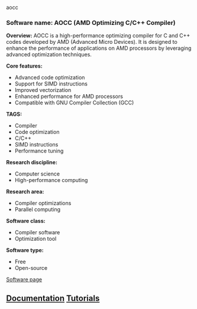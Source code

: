 aocc
### Software name: AOCC (AMD Optimizing C/C++ Compiler)

**Overview:**
AOCC is a high-performance optimizing compiler for C and C++ codes developed by AMD (Advanced Micro Devices). It is designed to enhance the performance of applications on AMD processors by leveraging advanced optimization techniques.

**Core features:**
- Advanced code optimization
- Support for SIMD instructions
- Improved vectorization
- Enhanced performance for AMD processors
- Compatible with GNU Compiler Collection (GCC)

**TAGS:**
- Compiler
- Code optimization
- C/C++
- SIMD instructions
- Performance tuning

**Research discipline:**
- Computer science
- High-performance computing

**Research area:**
- Compiler optimizations
- Parallel computing

**Software class:**
- Compiler software
- Optimization tool

**Software type:**
- Free
- Open-source

[Software page](https://developer.amd.com/amd-aocc/)

[Documentation](https://developer.amd.com/amd-aocc/)
[Tutorials](https://developer.amd.com/amd-aocc/tutorials/)
--------------------------------------
